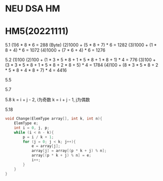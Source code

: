 # NEU DSA HM
# HM5(20221111)

5.1
(1)6 * 8 * 6 = 288 (Byte)
(2)1000 + (5 * 8 + 7) * 6 = 1282
(3)1000 + (1 * 8 + 4) * 6 = 1072
(4)1000 + (7 * 6 + 4) * 6 = 1276

5.2
(1)100
(2)100 + (1 * 3 * 5 * 8 + 1 * 5 * 8 + 1 * 8 + 1) * 4 = 776
(3)100 + (3 * 3 * 5 * 8 + 1 * 5 * 8 + 2 * 8 + 5) * 4 = 1784
(4)100 + (8 * 3 * 5 * 8 + 2 * 5 * 8 + 4 * 8 + 7) * 4 = 4416

5.5


5.7


5.8
k = i + j - 2, i为奇数
k = i + j - 1, j为偶数

5.18
``` C
void Change(ElemType array[], int k, int n){
    ElemType e;
    int i = 0, j, p;
    while (i < n - k){
        p = i / k + 1;
        for (j = 0; j < k; j++){
            e = array[j];
            array[j] = array[(p * k + j) % n];
            array[(p * k + j) % n] = e;
            i++;
        }
    }
}
```